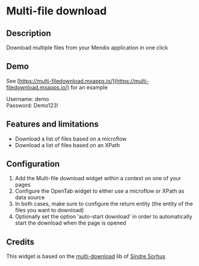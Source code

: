# Multi-file download

## Description
Download multiple files from your Mendix application in one click

## Demo
See [https://multi-filedownload.mxapps.io/](https://multi-filedownload.mxapps.io/) for an example

Username: demo  
Password: Demo123!

## Features and limitations
*	Download a list of files based on a microflow
*	Download a list of files based on an XPath

## Configuration
1.	Add the Multi-file download widget within a context on one of your pages
2.	Configure the OpenTab widget to either use a microflow or XPath as data source
3.	In both cases, make sure to configure the return entity (the entity of the files you want to download)
4.  Optionally set the option 'auto-start download' in order to automatically start the download when the page is opened

## Credits
This widget is based on the [multi-download](https://github.com/sindresorhus/multi-download) lib of [Sindre Sorhus](https://github.com/sindresorhus)
